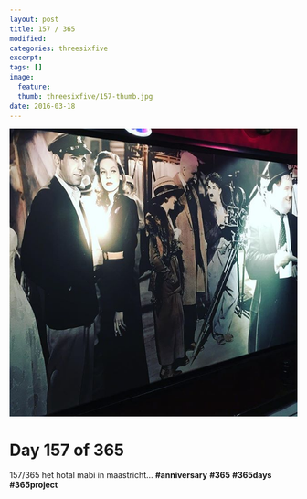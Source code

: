 ```yaml
---
layout: post
title: 157 / 365
modified:
categories: threesixfive
excerpt:
tags: []
image:
  feature: 
  thumb: threesixfive/157-thumb.jpg
date: 2016-03-18
---
```


![157](/images/threesixfive/157.jpg)

# Day 157 of 365

157/365 het hotal mabi in maastricht... **\#anniversary** **\#365** **\#365days** **\#365project**
